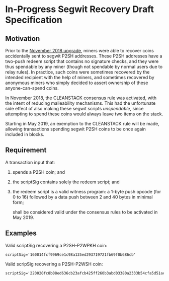 In-Progress Segwit Recovery Draft Specification
===============================================

## Motivation
Prior to the [November 2018 upgrade](2018-nov-upgrade.md), miners were able to recover coins accidentally sent to segwit P2SH addresses. These P2SH addresses have a two-push redeem script that contains no signature checks, and they were thus spendable by any miner (though not spendable by normal users due to relay rules). In practice, such coins were sometimes recovered by the intended recipient with the help of miners, and sometimes recovered by anonymous miners who simply decided to assert ownership of these anyone-can-spend coins.

In November 2018, the CLEANSTACK consensus rule was activated, with the intent of reducing malleability mechanisms. This had the unfortunate side effect of also making these segwit scripts *unspendable*, since attempting to spend these coins would always leave two items on the stack.

Starting in May 2019, an exemption to the CLEANSTACK rule will be made, allowing transactions spending segwit P2SH coins to be once again included in blocks.

## Requirement
A transaction input that:
1. spends a P2SH coin; and
1. the scriptSig contains solely the redeem script; and
2. the redeem script is a valid witness program: a 1-byte push opcode (for 0 to 16) followed by a data push between 2 and 40 bytes in minimal form;

    shall be considered valid under the consensus rules to be activated in May 2019.

## Examples

Valid scriptSig recovering a P2SH-P2WPKH coin:

    scriptSig='160014fcf9969ce1c98a135ed293719721fb69f0b686cb'
 
Valid scripSig recovering a P2SH-P2WSH coin:

    scriptSig='220020fc8b08ed636cb23afcb425ff260b3abd03380a2333b54cfa5d51ac52d803baf4'
